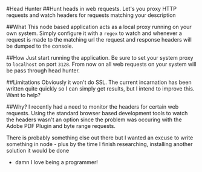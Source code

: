#Head Hunter
##Hunt heads in web requests. Let's you proxy HTTP requests and watch headers for requests matching your description

##What
This node based application acts as a local proxy running on your own system.
Simply configure it with a `regex` to watch and whenever a request is made to the
matching url the request and response headers will be dumped to the console.

##How
Just start running the application. Be sure to set your system proxy to `localhost` on port `3128`.
From now on all web requests on your system will be pass through head hunter.

##Limitations
Obviously it won't do SSL. The current incarnation has been written quite quickly
so I can simply get results, but I intend to improve this. Want to help? 

##Why?
I recently had a need to monitor the headers for certain web requests. Using the
standard browser based development tools to watch the headers wasn't an option
since the problem was occuring with the Adobe PDF Plugin and byte range requests.

There is probably something else out there but I wanted an excuse to write something
in node - plus by the time I finish researching, installing another solution it would be done
 - damn I love being a programmer!